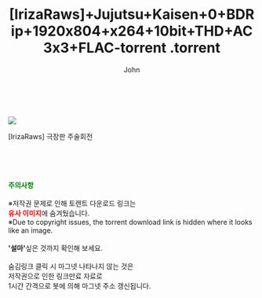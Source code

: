 ﻿---
layout: post
title:  "                   [IrizaRaws]+Jujutsu+Kaisen+0+BDRip+1920x804+x264+10bit+THD+AC3x3+FLAC-torrent                .torrent"
author: John
categories: [ 애니/만화 ]
tags: [  ]
image: https://torrentrj57.com/uploadfile/full/b3072d65b8c221000aa2c3bbe58d9aa8194bdb3e.jpg 
description: "                   [IrizaRaws]+Jujutsu+Kaisen+0+BDRip+1920x804+x264+10bit+THD+AC3x3+FLAC-torrent                 torrent 정보 공유"
toc: true
toc_sticky: true
---

<br>
<p><img src="https://torrentrj57.com/uploadfile/full/b3072d65b8c221000aa2c3bbe58d9aa8194bdb3e.jpg"/></p>
 [IrizaRaws] 극장판 주술회전  
    
<br><br><br>
<p data-ke-size="size16"><b><span style="color: green;">주의사항</span></b><br /><br />※저작권 문제로 인해 토렌트 다운로드 링크는<br /><b><span style="color: red;">유사 이미지</span></b>에 숨겨뒀습니다.<br />※Due to copyright issues, the torrent download link is hidden where it looks like an image.<br /><br /><b>'설마'</b>싶은 것까지 확인해 보세요.<br /><br />숨김링크 클릭 시 마그넷 나타나지 않는 것은<br />저작권으로 인한 링크만료 자료로<br />1시간 간격으로 봇에 의해 마그넷 주소 갱신됩니다.</p>
